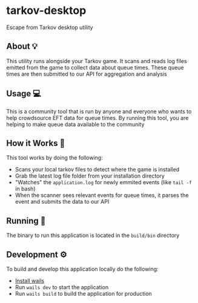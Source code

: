 # tarkov-desktop

Escape from Tarkov desktop utility

## About 💡

This utility runs alongside your Tarkov game. It scans and reads log files emitted from the game to collect data about queue times. These queue times are then submitted to our API for aggregation and analysis

## Usage 💻

This is a community tool that is run by anyone and everyone who wants to help crowdsource EFT data for queue times. By running this tool, you are helping to make queue data available to the community

## How it Works 🔨

This tool works by doing the following:

- Scans your local tarkov files to detect where the game is installed
- Grab the latest log file folder from your installation directory
- "Watches" the `application.log` for newly emmited events (like `tail -f` in bash)
- When the scanner sees relevant events for queue times, it parses the event and submits the data to our API

## Running 🏃

The binary to run this application is located in the `build/bin` directory

## Development ⚙️

To build and develop this application locally do the following:

- [Install wails](https://wails.io/docs/gettingstarted/installation)
- Run `wails dev` to start the application
- Run `wails build` to build the application for production
